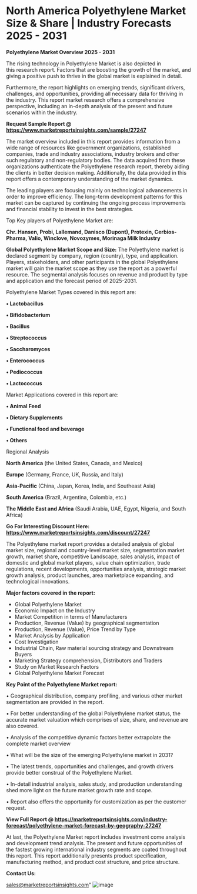   # North America Polyethylene Market Size & Share | Industry Forecasts 2025 - 2031

<Strong> Polyethylene Market Overview 2025 - 2031</strong>

The rising technology in Polyethylene Market is also depicted in this research report. Factors that are boosting the growth of the market, and giving a positive push to thrive in the global market is explained in detail.

Furthermore, the report highlights on emerging trends, significant drivers, challenges, and opportunities, providing all necessary data for thriving in the industry. This report market research offers a comprehensive perspective, including an in-depth analysis of the present and future scenarios within the industry.

<strong>Request Sample Report @ <a href=https://www.marketreportsinsights.com/sample/27247>https://www.marketreportsinsights.com/sample/27247</a></strong>

The market overview included in this report provides information from a wide range of resources like government organizations, established companies, trade and industry associations, industry brokers and other such regulatory and non-regulatory bodies. The data acquired from these organizations authenticate the Polyethylene research report, thereby aiding the clients in better decision making. Additionally, the data provided in this report offers a contemporary understanding of the market dynamics.

The leading players are focusing mainly on technological advancements in order to improve efficiency. The long-term development patterns for this market can be captured by continuing the ongoing process improvements and financial stability to invest in the best strategies.

Top Key players of Polyethylene Market are:

<strong>Chr. Hansen, Probi, Lallemand, Danisco (Dupont), Protexin, Cerbios-Pharma, Valio, Winclove, Novozymes, Morinaga Milk Industry</strong>

<strong><b>Global Polyethylene Market Scope and Size:</b></strong>
The Polyethylene market is declared segment by company, region (country), type, and application. Players, stakeholders, and other participants in the global Polyethylene market will gain the market scope as they use the report as a powerful resource. The segmental analysis focuses on revenue and product by type and application and the forecast period of 2025-2031.

Polyethylene Market Types covered in this report are:

<strong>• Lactobacillus

• Bifidobacterium

• Bacillus

• Streptococcus

• Saccharomyces

• Enterococcus

• Pediococcus

• Lactococcus</strong>

Market Applications covered in this report are:

<strong>• Animal Feed

• Dietary Supplements

• Functional food and beverage

• Others</strong> 

Regional Analysis

<strong>North America</strong> (the United States, Canada, and Mexico)

<strong>Europe</strong> (Germany, France, UK, Russia, and Italy)

<strong>Asia-Pacific</strong> (China, Japan, Korea, India, and Southeast Asia)

<strong>South America</strong> (Brazil, Argentina, Colombia, etc.)

<strong>The Middle East and Africa</strong> (Saudi Arabia, UAE, Egypt, Nigeria, and South Africa)

<strong>Go For Interesting Discount Here: <a href=https://www.marketreportsinsights.com/discount/27247>https://www.marketreportsinsights.com/discount/27247</a></strong>

The Polyethylene market report provides a detailed analysis of global market size, regional and country-level market size, segmentation market growth, market share, competitive Landscape, sales analysis, impact of domestic and global market players, value chain optimization, trade regulations, recent developments, opportunities analysis, strategic market growth analysis, product launches, area marketplace expanding, and technological innovations.

<strong><b>Major factors covered in the report:</b></strong>
<ul>
  <li>Global Polyethylene Market </li>
  <li>Economic Impact on the Industry</li>
  <li>Market Competition in terms of Manufacturers</li>
  <li>Production, Revenue (Value) by geographical segmentation</li>
  <li>Production, Revenue (Value), Price Trend by Type</li>
  <li>Market Analysis by Application</li>
  <li>Cost Investigation</li>
  <li>Industrial Chain, Raw material sourcing strategy and Downstream Buyers</li>
  <li>Marketing Strategy comprehension, Distributors and Traders</li>
  <li>Study on Market Research Factors</li>
  <li>Global Polyethylene Market Forecast</li>
</ul>

<strong><b>Key Point of the Polyethylene Market report:</b></strong>

• Geographical distribution, company profiling, and various other market segmentation are provided in the report.

• For better understanding of the global Polyethylene market status, the accurate market valuation which comprises of size, share, and revenue are also covered.

• Analysis of the competitive dynamic factors better extrapolate the complete market overview

• What will be the size of the emerging Polyethylene market in 2031?

• The latest trends, opportunities and challenges, and growth drivers provide better construal of the Polyethylene Market.

• In-detail industrial analysis, sales study, and production understanding shed more light on the future market growth rate and scope.

• Report also offers the opportunity for customization as per the customer request.

<strong><b>View Full Report @ <a href=https://marketreportsinsights.com/industry-forecast/polyethylene-market-forecast-by-geography-27247>https://marketreportsinsights.com/industry-forecast/polyethylene-market-forecast-by-geography-27247</a></b></strong>


At last, the Polyethylene Market report includes investment come analysis and development trend analysis. The present and future opportunities of the fastest growing international industry segments are coated throughout this report. This report additionally presents product specification, manufacturing method, and product cost structure, and price structure.

<strong>Contact Us:</strong>

sales@marketreportsinsights.com"
![image](https://github.com/user-attachments/assets/e9497804-8226-4bcc-948a-885404694f53)
